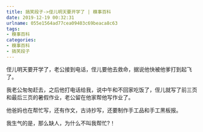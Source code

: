 ```yaml
---
title: 搞笑段子->侄儿明天要开学了 | 糗事百科
date: 2019-12-19 00:32:31
urlname: 055e1564ad77cea09403c69beaca8c63
tags: 
- 糗事百科
categories:
- 糗事百科
- 搞笑段子
---
```

侄儿明天要开学了，老公接到电话，侄儿要他去救命，据说他快被他爹打到起飞了。

我老公匆匆赶去，之后他打电话给我，说中午和不回家吃饭了，侄儿就写了前三页和最后三页的暑假作业，老公留在他家帮他写作业了。

他爸妈也在帮忙写，还有作文，古诗抄写，还要制作手工品和手工黑板报。

我生气的是，那么缺人，为什么不叫我帮忙?！


